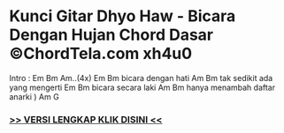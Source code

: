 
 # Kunci Gitar Dhyo Haw - Bicara Dengan Hujan Chord Dasar ©ChordTela.com xh4u0


Intro : Em Bm Am..(4x) Em Bm bicara dengan hati Am Bm tak sedikit ada yang mengerti Em Bm bicara secara laki Am Bm hanya menambah daftar anarki ) Am G

###  <a href="https://shortlighzx.web.app?sq=Kunci Gitar Dhyo Haw - Bicara Dengan Hujan Chord Dasar ©ChordTela.com"> >> VERSI LENGKAP KLIK DISINI << </a>
